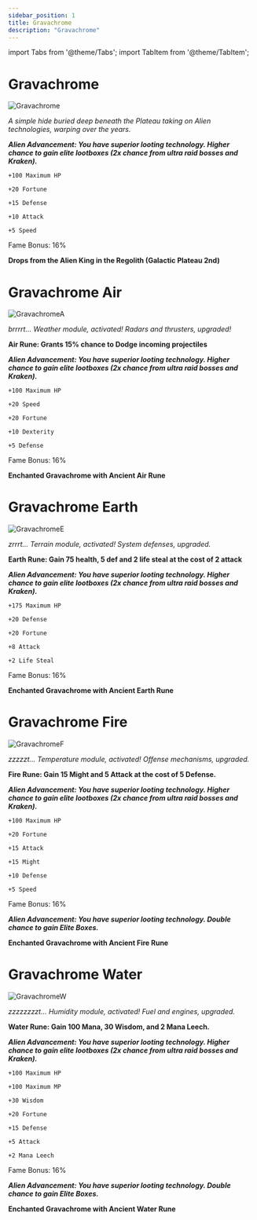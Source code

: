 ```yaml
---
sidebar_position: 1
title: Gravachrome
description: "Gravachrome"
---
```


import Tabs from '@theme/Tabs';
import TabItem from '@theme/TabItem';

<Tabs>
  <TabItem value="Gravachrome" label="Gravachrome" default>

# Gravachrome

![Gravachrome](https://vwiki.valorserver.com/api/item/picture/gravachrome)

<i>A simple hide buried deep beneath the Plateau taking on Alien technologies, warping over the years.</i>


***Alien Advancement: You have superior looting technology. Higher chance to gain elite lootboxes (2x chance from ultra raid bosses and Kraken).***

    +100 Maximum HP

    +20 Fortune

    +15 Defense

    +10 Attack

    +5 Speed

Fame Bonus: 16%

**Drops from the Alien King in the Regolith (Galactic Plateau 2nd)**

  </TabItem>
  <TabItem value="Air" label="Air">

# Gravachrome Air

![GravachromeA](https://i.imgur.com/BJb1QeF.png)

<i>brrrrt... Weather module, activated! Radars and thrusters, upgraded!</i>

**Air Rune: Grants 15% chance to Dodge incoming projectiles**


***Alien Advancement: You have superior looting technology. Higher chance to gain elite lootboxes (2x chance from ultra raid bosses and Kraken).***

    +100 Maximum HP

    +20 Speed

    +20 Fortune

    +10 Dexterity

    +5 Defense

Fame Bonus: 16%

**Enchanted Gravachrome with Ancient Air Rune**

  </TabItem>
  <TabItem value="Earth" label="Earth">

# Gravachrome Earth

![GravachromeE](https://i.imgur.com/EVd6VFT.png)

<i>zrrrt... Terrain module, activated! System defenses, upgraded.</i>

**Earth Rune: Gain 75 health, 5 def and 2 life steal at the cost of 2 attack** 


***Alien Advancement: You have superior looting technology. Higher chance to gain elite lootboxes (2x chance from ultra raid bosses and Kraken).***

    +175 Maximum HP

    +20 Defense

    +20 Fortune

    +8 Attack

    +2 Life Steal

Fame Bonus: 16%

**Enchanted Gravachrome with Ancient Earth Rune**

  </TabItem>
  <TabItem value="Fire" label="Fire">

# Gravachrome Fire

![GravachromeF](https://i.imgur.com/woDjxCO.png)

<i>zzzzzt... Temperature module, activated! Offense mechanisms, upgraded.</i>

**Fire Rune: Gain 15 Might and 5 Attack at the cost of 5 Defense.**


***Alien Advancement: You have superior looting technology. Higher chance to gain elite lootboxes (2x chance from ultra raid bosses and Kraken).***

    +100 Maximum HP

    +20 Fortune
    
    +15 Attack

    +15 Might

    +10 Defense

    +5 Speed

Fame Bonus: 16%

***Alien Advancement: You have superior looting technology. Double chance to gain Elite Boxes.***

**Enchanted Gravachrome with Ancient Fire Rune**

  </TabItem>
  <TabItem value="Water" label="Water">

# Gravachrome Water

![GravachromeW](https://i.imgur.com/0OkffQh.png)

<i>zzzzzzzzt... Humidity module, activated! Fuel and engines, upgraded.</i>

**Water Rune: Gain 100 Mana, 30 Wisdom, and 2 Mana Leech.**


***Alien Advancement: You have superior looting technology. Higher chance to gain elite lootboxes (2x chance from ultra raid bosses and Kraken).***

    +100 Maximum HP

    +100 Maximum MP

    +30 Wisdom

    +20 Fortune

    +15 Defense

    +5 Attack

    +2 Mana Leech

Fame Bonus: 16%

***Alien Advancement: You have superior looting technology. Double chance to gain Elite Boxes.***

**Enchanted Gravachrome with Ancient Water Rune**

  </TabItem>
</Tabs>
